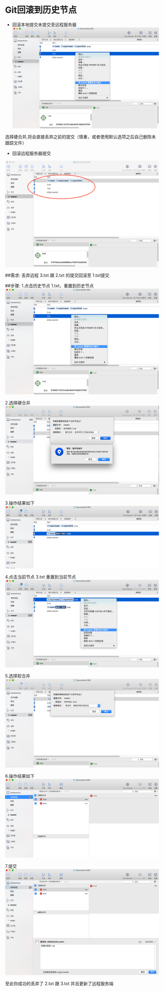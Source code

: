 # Git回滚到历史节点

+ 回滚本地提交未提交至远程服务器
![](Image/Rollback/2.png)

选择硬合并,将会直接丢弃之前的提交（慎重，或者使用默认选项之后自己删除未跟踪文件）


+ 回滚远程服务器提交

![](Image/Rollback/1.png)

##需求:
丢弃远程 3.txt 跟 2.txt 的提交回滚至 1.txt提交

##步骤:
1.点击历史节点 1.txt，重置到历史节点
![](Image/Rollback/2.png)

2.选择硬合并
![](Image/Rollback/3.png)

3.操作结果如下
![](Image/Rollback/4.png)

4.点击当前节点 3.txt 重置到当前节点
![](Image/Rollback/5.png)

5.选择软合并
![](Image/Rollback/6.png)

6.操作结果如下
![](Image/Rollback/7.png)

7.提交
![](Image/Rollback/8.png)

至此你成功的丢弃了 2.txt  跟 3.txt 并且更新了远程服务端